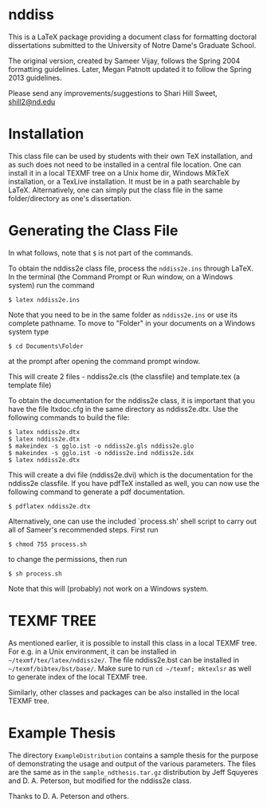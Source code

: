 nddiss
======

This is a LaTeX package providing a document class for formatting doctoral
dissertations submitted to the University of Notre Dame's Graduate School.

The original version, created by Sameer Vijay, follows the Spring 2004 formatting guidelines.
Later, Megan Patnott updated it to follow the Spring 2013 guidelines.

Please send any improvements/suggestions to Shari Hill Sweet, shill2@nd.edu


# Installation

This class file can be used by students with their
own TeX installation, and as such does not need to be
installed in a central file location. One can install it
in a local TEXMF tree on a Unix home dir, Windows MikTeX
installation, or a TexLive installation. It must be in a 
path searchable by LaTeX. Alternatively, one can simply put 
the class file in the same folder/directory as one's dissertation.

# Generating the Class File

In what follows, note that `$` is not part of the commands.

To obtain the nddiss2e class file, process the `nddiss2e.ins` through LaTeX.
In the terminal (the Command Prompt or Run window, on a Windows system) run the command

    $ latex nddiss2e.ins

Note that you need to be in the same folder as `nddiss2e.ins` or use its complete pathname.
To move to "Folder" in your documents on a Windows system type

    $ cd Documents\Folder

at the prompt after opening the command prompt window.

This will create 2 files - nddiss2e.cls (the classfile) and template.tex (a template file)

To obtain the documentation for the nddiss2e class, it is important that you have the file ltxdoc.cfg in the same directory as nddiss2e.dtx.
Use the following commands to build the file:

    $ latex nddiss2e.dtx
    $ latex nddiss2e.dtx
    $ makeindex -s gglo.ist -o nddiss2e.gls nddiss2e.glo
    $ makeindex -s gglo.ist -o nddiss2e.ind nddiss2e.idx
    $ latex nddiss2e.dtx

This will create a dvi file (nddiss2e.dvi) which is the documentation for the nddiss2e classfile.
If you have pdfTeX installed as well, you can now use the following command to generate a pdf documentation.

    $ pdflatex nddiss2e.dtx

Alternatively, one can use the included `process.sh' shell script to carry out all of Sameer's recommended steps.
First run

    $ chmod 755 process.sh

to change the permissions, then run

    $ sh process.sh

Note that this will (probably) not work on a Windows system.


# TEXMF TREE

As mentioned earlier, it is possible to install this class in a
local TEXMF tree. For e.g. in a Unix environment, it can be
installed in `~/texmf/tex/latex/nddiss2e/`. The file nddiss2e.bst
can be installed in `~/texmf/bibtex/bst/base/`.
Make sure to run `cd ~/texmf; mktexlsr` as well to generate index of the local TEXMF tree.

Similarly, other classes and packages can be also installed in the local TEXMF tree.

# Example Thesis

The directory `ExampleDistribution` contains a sample thesis for the purpose of demonstrating
the usage and output of the various parameters.
The files are the same as in the `sample_ndthesis.tar.gz` distribution by Jeff Squyeres
and D. A. Peterson, but modified for the nddiss2e class.

Thanks to D. A. Peterson and others.

